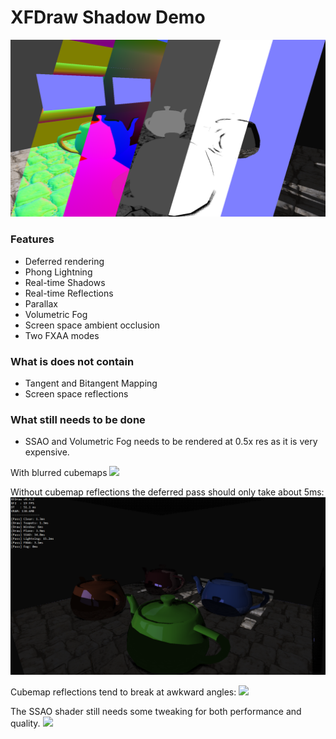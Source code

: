 # XFDraw Shadow Demo

![](https://github.com/theproadam/XFDraw/blob/main/Screenshots/deferred.png)

### Features
- Deferred rendering
- Phong Lightning
- Real-time Shadows
- Real-time Reflections
- Parallax
- Volumetric Fog
- Screen space ambient occlusion
- Two FXAA modes

### What is does not contain
- Tangent and Bitangent Mapping
- Screen space reflections

### What still needs to be done
- SSAO and Volumetric Fog needs to be rendered at 0.5x res as it is very expensive.

With blurred cubemaps
![](https://cdn.discordapp.com/attachments/545669301164703754/898717815417229362/unknown.png)

Without cubemap reflections the deferred pass should only take about 5ms:
![](https://raw.githubusercontent.com/theproadam/XFDraw/main/Screenshots/screenshot1.png)

Cubemap reflections tend to break at awkward angles:
![](https://cdn.discordapp.com/attachments/545669301164703754/897608524664815666/unknown.png)

The SSAO shader still needs some tweaking for both performance and quality.
![](https://cdn.discordapp.com/attachments/545669301164703754/897608969701449758/unknown.png)
